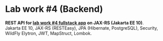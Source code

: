 # Lab work #4 (Backend)
**REST API for [lab work #4 fullstack app](https://github.com/foliageh/itmo-web-lab4) on JAX-RS (Jakarta EE 10)**.  
Jakarta EE 10, JAX-RS (RESTEasy), JPA (Hibernate, PostgreSQL), Security, WildFly Elytron, JWT, MapStruct, Lombok.
